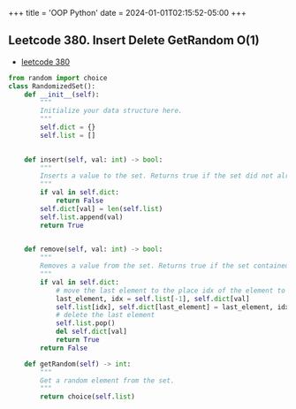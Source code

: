 +++
title = 'OOP Python'
date = 2024-01-01T02:15:52-05:00
+++

## Leetcode 380. Insert Delete GetRandom O(1)
- [leetcode 380](https://leetcode.com/problems/insert-delete-getrandom-o1/description/?envType=study-plan-v2&envId=top-interview-150)
```python
from random import choice
class RandomizedSet():
    def __init__(self):
        """
        Initialize your data structure here.
        """
        self.dict = {}
        self.list = []

        
    def insert(self, val: int) -> bool:
        """
        Inserts a value to the set. Returns true if the set did not already contain the specified element.
        """
        if val in self.dict:
            return False
        self.dict[val] = len(self.list)
        self.list.append(val)
        return True
        

    def remove(self, val: int) -> bool:
        """
        Removes a value from the set. Returns true if the set contained the specified element.
        """
        if val in self.dict:
            # move the last element to the place idx of the element to delete
            last_element, idx = self.list[-1], self.dict[val]
            self.list[idx], self.dict[last_element] = last_element, idx
            # delete the last element
            self.list.pop()
            del self.dict[val]
            return True
        return False

    def getRandom(self) -> int:
        """
        Get a random element from the set.
        """
        return choice(self.list)
```
